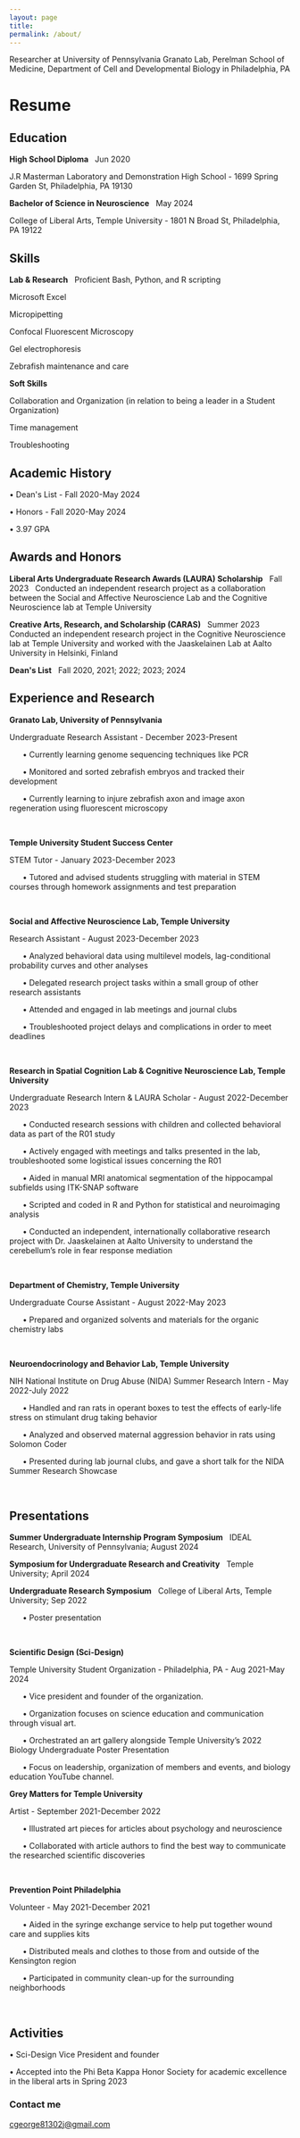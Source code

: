 ```yaml
---
layout: page
title:  
permalink: /about/
---
```

Researcher at University of Pennsylvania Granato Lab, Perelman School of Medicine, Department of Cell and Developmental Biology in Philadelphia, PA 

# Resume
## Education 
__High School Diploma__ &nbsp; Jun 2020

J.R Masterman Laboratory and Demonstration High School - 1699 Spring Garden St, Philadelphia, PA 19130

__Bachelor of Science in Neuroscience__ &nbsp; May 2024 

College of Liberal Arts, Temple University - 1801 N Broad St, Philadelphia, PA 19122


## Skills  
__Lab & Research__ &nbsp;
Proficient Bash, Python, and R scripting

Microsoft Excel

Micropipetting

Confocal Fluorescent Microscopy

Gel electrophoresis

Zebrafish maintenance and care


__Soft Skills__ &nbsp;

Collaboration and Organization (in relation to being a leader in a Student Organization)

Time management

Troubleshooting


## Academic History 

•	Dean's List - Fall 2020-May 2024

•	Honors - Fall 2020-May 2024

•	3.97 GPA


## Awards and Honors 

__Liberal Arts Undergraduate Research Awards (LAURA) Scholarship__ &nbsp; Fall 2023
&nbsp; Conducted an independent research project as a collaboration between the Social and Affective Neuroscience Lab and the Cognitive Neuroscience lab at Temple University

__Creative Arts, Research, and Scholarship (CARAS)__ &nbsp; Summer 2023
&nbsp; Conducted an independent research project in the Cognitive Neuroscience lab at Temple University and worked with the Jaaskelainen Lab at Aalto University in Helsinki, Finland

__Dean's List__ &nbsp; Fall 2020, 2021; 2022; 2023; 2024


## Experience and Research 
__Granato Lab, University of Pennsylvania__ 

Undergraduate Research Assistant - December 2023-Present

&nbsp; &nbsp; &nbsp; • Currently learning genome sequencing techniques like PCR

&nbsp; &nbsp; &nbsp; • Monitored and sorted zebrafish embryos and tracked their development

&nbsp; &nbsp; &nbsp; • Currently learning to injure zebrafish axon and image axon regeneration using fluorescent microscopy
<p>&nbsp;</p>

__Temple University Student Success Center__

STEM Tutor - January 2023-December 2023

&nbsp; &nbsp; &nbsp; • Tutored and advised students struggling with material in STEM courses through homework assignments and test preparation
<p>&nbsp;</p>

__Social and Affective Neuroscience Lab, Temple University__

Research Assistant - August 2023-December 2023

&nbsp; &nbsp; &nbsp; • Analyzed behavioral data using multilevel models, lag-conditional probability curves and other analyses

&nbsp; &nbsp; &nbsp; • Delegated research project tasks within a small group of other research assistants

&nbsp; &nbsp; &nbsp; • Attended and engaged in lab meetings and journal clubs

&nbsp; &nbsp; &nbsp; • Troubleshooted project delays and complications in order to meet deadlines
<p>&nbsp;</p>

__Research in Spatial Cognition Lab & Cognitive Neuroscience Lab, Temple University__ 

Undergraduate Research Intern & LAURA Scholar - August 2022-December 2023

&nbsp; &nbsp; &nbsp; • Conducted research sessions with children and collected behavioral data as part of the R01 study

&nbsp; &nbsp; &nbsp; • Actively engaged with meetings and talks presented in the lab, troubleshooted some logistical issues concerning the
R01

&nbsp; &nbsp; &nbsp; • Aided in manual MRI anatomical segmentation of the hippocampal subfields using ITK-SNAP software

&nbsp; &nbsp; &nbsp; • Scripted and coded in R and Python for statistical and neuroimaging analysis

&nbsp; &nbsp; &nbsp; • Conducted an independent, internationally collaborative research project with Dr. Jaaskelainen at Aalto University to
understand the cerebellum’s role in fear response mediation

<p>&nbsp;</p>

__Department of Chemistry, Temple University__

Undergraduate Course Assistant - August 2022-May 2023

&nbsp; &nbsp; &nbsp; • Prepared and organized solvents and materials for the organic chemistry labs
<p>&nbsp;</p>

__Neuroendocrinology and Behavior Lab, Temple University__

NIH National Institute on Drug Abuse (NIDA) Summer Research Intern - May 2022-July 2022

&nbsp; &nbsp; &nbsp; • Handled and ran rats in operant boxes to test the effects of early-life stress on stimulant drug taking behavior

&nbsp; &nbsp; &nbsp; • Analyzed and observed maternal aggression behavior in rats using Solomon Coder

&nbsp; &nbsp; &nbsp; • Presented during lab journal clubs, and gave a short talk for the NIDA Summer Research Showcase
<p>&nbsp;</p>

## Presentations

__Summer Undergraduate Internship Program Symposium__ &nbsp; IDEAL Research, University of Pennsylvania; August 2024

__Symposium for Undergraduate Research and Creativity__ &nbsp; Temple University; April 2024

__Undergraduate Research Symposium__ &nbsp; College of Liberal Arts, Temple University; Sep 2022

&nbsp; &nbsp; &nbsp; •	Poster presentation 

<p>&nbsp;</p>


__Scientific Design (Sci-Design)__

Temple University Student Organization - Philadelphia, PA - Aug 2021-May 2024

&nbsp; &nbsp; &nbsp; •	Vice president and founder of the organization. 

&nbsp; &nbsp; &nbsp; •	Organization focuses on science education and communication through visual art.

&nbsp; &nbsp; &nbsp; •	Orchestrated an art gallery alongside Temple University’s 2022 Biology Undergraduate Poster Presentation

&nbsp; &nbsp; &nbsp; •	Focus on leadership, organization of members and events, and biology education YouTube channel.

__Grey Matters for Temple University__

Artist - September 2021-December 2022

&nbsp; &nbsp; &nbsp; •	Illustrated art pieces for articles about psychology and neuroscience

&nbsp; &nbsp; &nbsp; •	Collaborated with article authors to find the best way to communicate the researched scientific discoveries

<p>&nbsp;</p>


__Prevention Point Philadelphia__

Volunteer - May 2021-December 2021

&nbsp; &nbsp; &nbsp; • Aided in the syringe exchange service to help put together wound care and supplies kits

&nbsp; &nbsp; &nbsp; • Distributed meals and clothes to those from and outside of the Kensington region

&nbsp; &nbsp; &nbsp; • Participated in community clean-up for the surrounding neighborhoods

<p>&nbsp;</p>


## Activities  

•	Sci-Design Vice President and founder

• Accepted into the Phi Beta Kappa Honor Society for academic excellence in the liberal arts in Spring 2023

### Contact me

[cgeorge81302j@gmail.com](mailto:cgeorge81302j@gmail.com)
